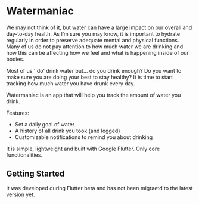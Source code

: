 # Watermaniac

We may not think of it, but water can have a large impact on our overall and day-to-day health. As I’m sure you may know, it is important to hydrate regularly in order to preserve adequate mental and physical functions. Many of us do not pay attention to how much water we are drinking and how this can be affecting how we feel and what is happening inside of our bodies.

Most of us ' do' drink water but... do you drink enough? Do you want to make sure you are doing your best to stay healthy? It is time to start tracking how much water you have drunk every day.

Watermaniac is an app that will help you track the amount of water you drink.

Features:
- Set a daily goal of water
- A history of all drink you took (and logged)
- Customizable notifications to remind you about drinking

It is simple, lightweight and built with Google Flutter. Only core functionalities.

## Getting Started

It was developed during Flutter beta and has not been migraetd to the latest version yet.
